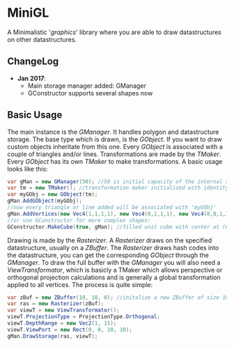 # MiniGL

A Minimalistic '*graphics*' library where you are able to draw datastructures on other datastructures.

## ChangeLog

- **Jan 2017**:
  - Main storage manager added: GManager
  - GConstructor supports several shapes now

## Basic Usage

The main instance is the *GManager*. It handles polygon and datastructure storage.
The base type which is drawn, is the *GObject*. If you want to draw custom objects inheritate from this one.
Every *GObject* is associated with a couple of triangles and/or lines.
Transformations are made by the *TMaker*. Every *GObject* has its own *TMaker* to make transformations.
A basic usage looks like this:
```C#
var gMan = new GManager(50); //50 is initial capacity of the internal storage
var tm = new TMaker(); //transformation maker initialized with identity matrix
var myGObj = new GObject(tm);
gMan.AddGObject(myGObj);
//now every triangle or line added will be associated with 'myGObj'
gMan.AddVertices(new Vec4(1,1,1,1), new Vec4(0,1,1,1), new Vec4(0,0,1,1)); //add a simple triangle
//or use GConstructor for more complex shapes:
GConstructor.MakeCube(true, gMan); //filled unit cube with center at (0,0,0)
```

Drawing is made by the *Rasterizer*. A *Rasterizer* draws on the specified datastructure, usually on a *ZBuffer*.
The *Rasterizer* draws hash codes into the datastructure, you can get the corresponding *GObject* through the *GManager*.
To draw the full buffer with the *GManager* you will also need a *ViewTransformator*, which is basicly a TMaker which allows
perspective or orthogonal projection calculations and is generally a global transformation applied to all vertices.
The process is quite simple:
```C#
var zBuf = new ZBuffer(10, 10, 0); //initalize a new ZBuffer of size 10x10 with background '0'
var ras = new Rasterizer(zBuf);
var viewT = new ViewTransformator();
viewT.ProjectionType = ProjectionType.Orthogonal;
viewT.DepthRange = new Vec2(1, 15);
viewT.ViewPort = new Rect(0, 0, 10, 10);
gMan.DrawStorage(ras, viewT);
```

